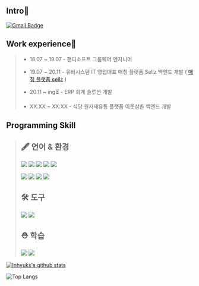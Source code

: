 
Intro🧑
----
[![Gmail Badge](https://img.shields.io/badge/Gmail-d14836?style=flat-square&logo=Gmail&logoColor=white&link=mailto:sih2341@gmail.com)](mailto:sih2341@gmail.com)


Work experience🚩
----
> + 18.07 ~ 19.07 - 핸디소프트 그룹웨어 엔지니어
> + 19.07 ~ 20.11 - 유비시스템 IT 영업대표 매칭 플랫폼 Sellz 백엔드 개발 ( [매칭 플랫폼 sellz](sellz.co.kr) )
> + 20.11 ~ ing⏳     - ERP 회계 솔루션 개발
>
>
> + XX.XX ~ XX.XX   - 식당 원자재유통 플랫폼 이웃삼촌 백엔드 개발



Programming Skill
----

>🖋 언어 & 환경
>-
><img src="https://img.shields.io/badge/JAVA-007396?style=for-the-badge&logo=java&logoColor=white"> <img src="https://img.shields.io/badge/javascript-F7DF1E?style=for-the-badge&logo=javascript&logoColor=black"> <img src="https://img.shields.io/badge/Spring-6DB33F?style=for-the-badge&logo=Spring&logoColor=white"> <img src="https://img.shields.io/badge/oracle-F80000?style=for-the-badge&logo=oracle&logoColor=white"> <img src="https://img.shields.io/badge/mysql-4479A1?style=for-the-badge&logo=mysql&logoColor=white"> 
>
><img src="https://img.shields.io/badge/bootstrap-7952B3?style=for-the-badge&logo=bootstrap&logoColor=white"> <img src="https://img.shields.io/badge/linux-FCC624?style=for-the-badge&logo=linux&logoColor=black"> <img src="https://img.shields.io/badge/aws-232F3E?style=for-the-badge&logo=aws&logoColor=white"> <img src="https://img.shields.io/badge/apache tomcat-F8DC75?style=for-the-badge&logo=apachetomcat&logoColor=black">
>
>
>🛠 도구
>-
><img src="https://img.shields.io/badge/github-181717?style=for-the-badge&logo=github&logoColor=white"> <img src="https://img.shields.io/badge/swagger-85EA2D?style=for-the-badge&logo=Swagger&logoColor=black">
>
>⛑ 학습
>-
><img src="https://img.shields.io/badge/vue.js-4FC08D?style=for-the-badge&logo=Vue.js&logoColor=black"> <img src="https://img.shields.io/badge/React-61DAFB?style=for-the-badge&logo=React&logoColor=black">




[![Inhyuks's github stats](https://github-readme-stats.vercel.app/api?username=inhyuks&&show_icons=true&theme=highcontrast)](https://github.com/anuraghazra/github-readme-stats)


![Top Langs](https://github-readme-stats.vercel.app/api/top-langs/?username=inhyuks&theme=highcontrast)


<!--
https://simpleicons.org/

**inhyuks/inhyuks** is a ✨ _special_ ✨ repository because its `README.md` (this file) appears on your GitHub profile.

Here are some ideas to get you started:

- 🔭 I’m currently working on ...
- 🌱 I’m currently learning ...
- 👯 I’m looking to collaborate on ...
- 🤔 I’m looking for help with ...
- 💬 Ask me about ...
- 📫 How to reach me: ...
- 😄 Pronouns: ...
- ⚡ Fun fact: ...
-->
